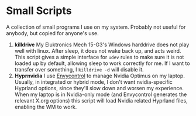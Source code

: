 # Small Scripts

A collection of small programs I use on my system. Probably not useful for anybody, but copied for anyone's use.

1. **killdrive** My Eluktronics Mech 15-G3's Windows harddrive does not play well with linux. After sleep, it does not wake back up, and acts weird. This script gives a simple interface for `udev` rules to make sure it is not loaded up by default, allowing sleep to work correctly for me. If I want to transfer over something, I `killdrive -d` will disable it.
2. **Hyprnvidia** I use [Envycontrol](https://github.com/bayasdev/envycontrol) to manage Nvidia Optimus on my laptop. Usually, in integrated or hybrid mode, I don't want nvidia-specific Hyprland options, since they'll slow down and worsen my experience. When my laptop is in Nvidia-only mode (and Envycontrol generates the relevant X.org options) this script will load Nvidia related Hyprland files, enabling the WM to work.
